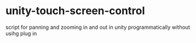 # unity-touch-screen-control
script for panning and zooming in and out in unity programmatically without usihg plug in
